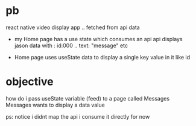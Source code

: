 # pb
react native video display app .. fetched from api data


* my Home page has a use state which consumes an api 
api displays jason data with : id:000 .. text: "message"  etc

* Home page uses useState data to display a single key value in it like id

# objective
how do i pass useState variable  (feed) to a page called Messages
Messages wants to display a data value 

ps: notice i didnt map the api i consume it directly for now
